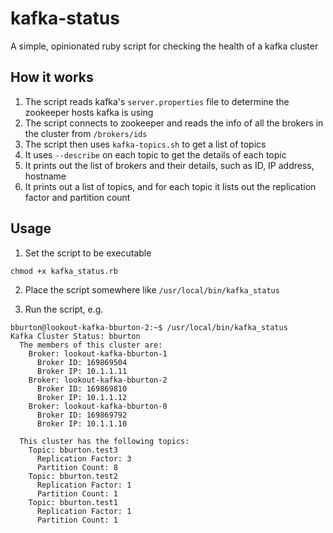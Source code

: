 kafka-status
============

A simple, opinionated ruby script for checking the health of a kafka cluster

How it works
------------

1. The script reads kafka's `server.properties` file to determine the zookeeper hosts kafka is using
2. The script connects to zookeeper and reads the info of all the brokers in the cluster from `/brokers/ids`
3. The script then uses `kafka-topics.sh` to get a list of topics
4. It uses `--describe` on each topic to get the details of each topic
5. It prints out the list of brokers and their details, such as ID, IP address, hostname
6. It prints out a list of topics, and for each topic it lists out the replication factor and partition count

Usage
-----

1. Set the script to be executable

```
chmod +x kafka_status.rb
```

2. Place the script somewhere like `/usr/local/bin/kafka_status`

3. Run the script, e.g.

```
bburton@lookout-kafka-bburton-2:~$ /usr/local/bin/kafka_status
Kafka Cluster Status: bburton
  The members of this cluster are:
    Broker: lookout-kafka-bburton-1
      Broker ID: 169869504
      Broker IP: 10.1.1.11
    Broker: lookout-kafka-bburton-2
      Broker ID: 169869810
      Broker IP: 10.1.1.12
    Broker: lookout-kafka-bburton-0
      Broker ID: 169869792
      Broker IP: 10.1.1.10

  This cluster has the following topics:
    Topic: bburton.test3
      Replication Factor: 3
      Partition Count: 8
    Topic: bburton.test2
      Replication Factor: 1
      Partition Count: 1
    Topic: bburton.test1
      Replication Factor: 1
      Partition Count: 1
```
